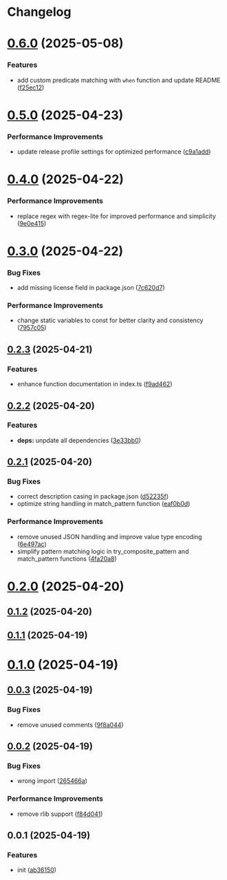 # Changelog

# [0.6.0](https://github.com/dingff/match-kit/compare/0.5.0...0.6.0) (2025-05-08)


### Features

* add custom predicate matching with `when` function and update README ([f25ec12](https://github.com/dingff/match-kit/commit/f25ec127d51807fc2f0561b91901099e1c86ab6c))

# [0.5.0](https://github.com/dingff/match-kit/compare/0.4.0...0.5.0) (2025-04-23)


### Performance Improvements

* update release profile settings for optimized performance ([c9a1add](https://github.com/dingff/match-kit/commit/c9a1add6e7e604e42cdc6632972dc11ce357b265))

# [0.4.0](https://github.com/dingff/match-kit/compare/0.3.0...0.4.0) (2025-04-22)


### Performance Improvements

* replace regex with regex-lite for improved performance and simplicity ([9e0e415](https://github.com/dingff/match-kit/commit/9e0e4154306da8cf72af60cc378dac46417bd424))

# [0.3.0](https://github.com/dingff/match-kit/compare/0.2.3...0.3.0) (2025-04-22)


### Bug Fixes

* add missing license field in package.json ([7c620d7](https://github.com/dingff/match-kit/commit/7c620d7e54960adea917b14022ffa6a728abaf29))


### Performance Improvements

* change static variables to const for better clarity and consistency ([7957c05](https://github.com/dingff/match-kit/commit/7957c051bea960f1e7541eebe30ad4904337d2e3))

## [0.2.3](https://github.com/dingff/match-kit/compare/0.2.2...0.2.3) (2025-04-21)


### Features

* enhance function documentation in index.ts ([f9ad462](https://github.com/dingff/match-kit/commit/f9ad462c068e0396bee11f55a5ad5734c51320de))

## [0.2.2](https://github.com/dingff/match-kit/compare/0.2.1...0.2.2) (2025-04-20)


### Features

* **deps:** unpdate all dependencies ([3e33bb0](https://github.com/dingff/match-kit/commit/3e33bb01953262d6d1f2d738099c616b9afe32a8))

## [0.2.1](https://github.com/dingff/match-kit/compare/0.2.0...0.2.1) (2025-04-20)


### Bug Fixes

* correct description casing in package.json ([d52235f](https://github.com/dingff/match-kit/commit/d52235f247d9ced3fe46a32e3046817c3e56aa2e))
* optimize string handling in match_pattern function ([eaf0b0d](https://github.com/dingff/match-kit/commit/eaf0b0d4f175752ef51f5e2f905c765c28dd7dea))


### Performance Improvements

* remove unused JSON handling and improve value type encoding ([6e497ac](https://github.com/dingff/match-kit/commit/6e497ac63777b6cee40ead3708ee8e77e07cf051))
* simplify pattern matching logic in try_composite_pattern and match_pattern functions ([4fa20a8](https://github.com/dingff/match-kit/commit/4fa20a818c643343785ee0f0a10fd99d05be6e8e))

# [0.2.0](https://github.com/dingff/match-kit/compare/0.1.2...0.2.0) (2025-04-20)

## [0.1.2](https://github.com/dingff/match-kit/compare/0.1.1...0.1.2) (2025-04-20)

## [0.1.1](https://github.com/dingff/match-kit/compare/0.1.0...0.1.1) (2025-04-19)

# [0.1.0](https://github.com/dingff/match-kit/compare/0.0.3...0.1.0) (2025-04-19)

## [0.0.3](https://github.com/dingff/match-kit/compare/0.0.2...0.0.3) (2025-04-19)


### Bug Fixes

* remove unused comments ([9f8a044](https://github.com/dingff/match-kit/commit/9f8a0445ae0a00a6b1df6fae21912f1bfd1fbf06))

## [0.0.2](https://github.com/dingff/match-kit/compare/0.0.1...0.0.2) (2025-04-19)


### Bug Fixes

* wrong import ([265466a](https://github.com/dingff/match-kit/commit/265466ae76010de3e594cb45ab3e21f247434f15))


### Performance Improvements

* remove rlib support ([f84d041](https://github.com/dingff/match-kit/commit/f84d0413cd38ef6f5f2329f4787194c3d9ed0d12))

## 0.0.1 (2025-04-19)


### Features

* init ([ab36150](https://github.com/dingff/match-kit/commit/ab36150f2b9fb7fb35734ab22c9ef64a26c2559b))
